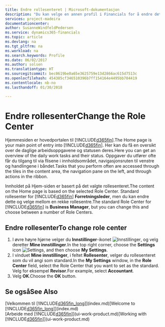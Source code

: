 ```yaml
---
title: Endre rollesenteret | Microsoft-dokumentasjon
description: "Du kan velge en annen profil i Financials for å endre det som vises på Hjem-siden."
services: project-madeira
documentationcenter: 
author: SusanneWindfeldPedersen
ms.service: dynamics365-financials
ms.topic: article
ms.devlang: na
ms.tgt_pltfrm: na
ms.workload: na
ms.search.keywords: Profile
ms.date: 06/02/2017
ms.author: solsen
ms.translationtype: HT
ms.sourcegitcommit: bec0619be0a65e3625759e13d2866ac615d7513c
ms.openlocfilehash: 454385cf346510396b7ff154164e4495bb784419
ms.contentlocale: nb-no
ms.lasthandoff: 01/30/2018

---
```

# <a name="change-the-role-center"></a><span data-ttu-id="7e2a5-103">Endre rollesenter</span><span class="sxs-lookup"><span data-stu-id="7e2a5-103">Change the Role Center</span></span>
<span data-ttu-id="7e2a5-104">Hjemmesiden er hovedportalen til [!INCLUDE[d365fin](includes/d365fin_md.md)].</span><span class="sxs-lookup"><span data-stu-id="7e2a5-104">The Home page is your main point of entry into [!INCLUDE[d365fin](includes/d365fin_md.md)].</span></span> <span data-ttu-id="7e2a5-105">Her kan du få en oversikt over de daglige arbeidsoppgavene og statusen deres.</span><span class="sxs-lookup"><span data-stu-id="7e2a5-105">Here you can get an overview of the daily work tasks and their status.</span></span> <span data-ttu-id="7e2a5-106">Oppgaver du utfører ofte får du tilgang til via flisene i innholdsområdet, navigasjonsruten til venstre og handlingene i båndet.</span><span class="sxs-lookup"><span data-stu-id="7e2a5-106">Tasks that you perform often are accessed through the tiles in the content area, the navigation pane on the left, and through actions in the ribbon.</span></span>

<span data-ttu-id="7e2a5-107">Innholdet på Hjem-siden er basert på det valgte rollesenteret.</span><span class="sxs-lookup"><span data-stu-id="7e2a5-107">The content on the Home page is based on the selected Role Center.</span></span> <span data-ttu-id="7e2a5-108">Standard rollesenter for [!INCLUDE[d365fin](includes/d365fin_md.md)] **Forretningsleder**, men du kan endre dette og velge mellom en rekke rollesentre.</span><span class="sxs-lookup"><span data-stu-id="7e2a5-108">The standard Role Center for [!INCLUDE[d365fin](includes/d365fin_md.md)] is **Business Manager**, but you can change this and choose between a number of Role Centers.</span></span>

## <a name="to-change-role-center"></a><span data-ttu-id="7e2a5-109">Endre rollesenter</span><span class="sxs-lookup"><span data-stu-id="7e2a5-109">To change role center</span></span>
1. <span data-ttu-id="7e2a5-110">I øvre høyre hjørne velger du **Innstillinger**-ikonet ![Innstillinger](media/ui-experience/settings_icon_small.png "Innstillinger-ikonet for rollesenter"), og velg deretter **Mine innstillinger**.</span><span class="sxs-lookup"><span data-stu-id="7e2a5-110">In the top right corner, choose the **Settings** icon ![Settings](media/ui-experience/settings_icon_small.png "Settings icon for role center"), and then choose **My Settings**.</span></span>
2. <span data-ttu-id="7e2a5-111">I vinduet **Mine innstillinger**, i feltet **Rollesenter**, velger du rollesenteret som du vil angi som standard.</span><span class="sxs-lookup"><span data-stu-id="7e2a5-111">In the **My Settings** window, in the **Role Center** field, select the Role Center that you want to set as the standard.</span></span> <span data-ttu-id="7e2a5-112">Velg for eksempel **Revisor**.</span><span class="sxs-lookup"><span data-stu-id="7e2a5-112">For example, select **Accountant**.</span></span>
3. <span data-ttu-id="7e2a5-113">Velg **OK**.</span><span class="sxs-lookup"><span data-stu-id="7e2a5-113">Choose the **OK** button.</span></span>

## <a name="see-also"></a><span data-ttu-id="7e2a5-114">Se også</span><span class="sxs-lookup"><span data-stu-id="7e2a5-114">See Also</span></span>
<span data-ttu-id="7e2a5-115">[Velkommen til [!INCLUDE[d365fin_long](includes/d365fin_long_md.md)]](index.md)</span><span class="sxs-lookup"><span data-stu-id="7e2a5-115">[Welcome to [!INCLUDE[d365fin_long](includes/d365fin_long_md.md)]](index.md)</span></span>  
<span data-ttu-id="7e2a5-116">[Arbeide med [!INCLUDE[d365fin](includes/d365fin_md.md)]](ui-work-product.md)</span><span class="sxs-lookup"><span data-stu-id="7e2a5-116">[Working with [!INCLUDE[d365fin](includes/d365fin_md.md)]](ui-work-product.md)</span></span>  

